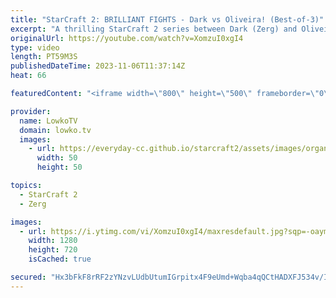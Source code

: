 ```yaml
---
title: "StarCraft 2: BRILLIANT FIGHTS - Dark vs Oliveira! (Best-of-3)"
excerpt: "A thrilling StarCraft 2 series between Dark (Zerg) and Oliveira (Terran) that goes down to the wire. In this best-of-3, both players opted for aggressive strategies and repeatedly traded blows with their armies. It results in complex situations, where it is hard to tell which of the two pro gamers has"
originalUrl: https://youtube.com/watch?v=XomzuI0xgI4
type: video
length: PT59M3S
publishedDateTime: 2023-11-06T11:37:14Z
heat: 66

featuredContent: "<iframe width=\"800\" height=\"500\" frameborder=\"0\" src=\"https://www.youtube.com/embed/XomzuI0xgI4\" allow=\"accelerometer; autoplay; encrypted-media; gyroscope; picture-in-picture\" allowfullscreen></iframe>"

provider:
  name: LowkoTV
  domain: lowko.tv
  images:
    - url: https://everyday-cc.github.io/starcraft2/assets/images/organizations/lowko.tv-50x50.jpg
      width: 50
      height: 50

topics:
  - StarCraft 2
  - Zerg

images:
  - url: https://i.ytimg.com/vi/XomzuI0xgI4/maxresdefault.jpg?sqp=-oaymwEmCIAKENAF8quKqQMa8AEB-AH-CYAC0AWKAgwIABABGH8gRygxMA8=&rs=AOn4CLD6tuv-B5s2YR806A7fDpvuZo7VzQ
    width: 1280
    height: 720
    isCached: true

secured: "Hx3bFkF8rRF2zYNzvLUdbUtumIGrpitx4F9eUmd+Wqba4qQCtHADXFJ534v/IfDDZ46ggNmkHxc291Lt9ZWR0n0Tj0F28+L7/m43g2DU7i7wuxEyGPeD4Q7NXXmQ1D1YbzwR2mPxZHz/9N2IsDYGxzGnaADHKFrg+8r75jq03TcM/LRs476or0W3PFqL15mDcCZrMNtButeiYz9OFi2rzp2p1o797dYyFQdzwwkCVOFobYsjxGf60ZhJmDPExP70o7SroYcgSzpNRkRM2HDMqCaqtIwlks7DM34CQxSnaddUrhF+CI8BHVBR6DC6WofjKBJpz43LS4736qG5oOmM9wq7n+1q9uyzu2zTVfRXChZmkFwlNv6nVEvF6toK6KGVdwcGhCakU7fIhu0ybrXXQO4QU9vIzEyEVegh05Mn3w0=;qVEL2DdO/0Ldx4xcW6ZIwA=="
---
```


